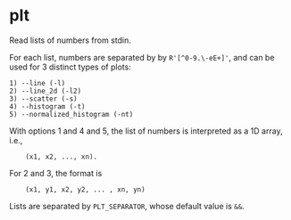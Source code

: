 # plt

Read lists of numbers from stdin.

For each list, numbers are separated by by `R'[^0-9.\-eE+]'`, and can be used for 3
distinct types of plots:

    1) --line (-l)
    2) --line_2d (-l2)
    3) --scatter (-s)
    4) --histogram (-t)
    5) --normalized_histogram (-nt)

With options 1 and 4 and 5, the list of numbers is interpreted as a 1D array, i.e.,

```
    (x1, x2, ..., xn).
```

For 2 and 3, the format is

```
    (x1, y1, x2, y2, ... , xn, yn)
```

Lists are separated by `PLT_SEPARATOR`, whose default value is `&&`.
